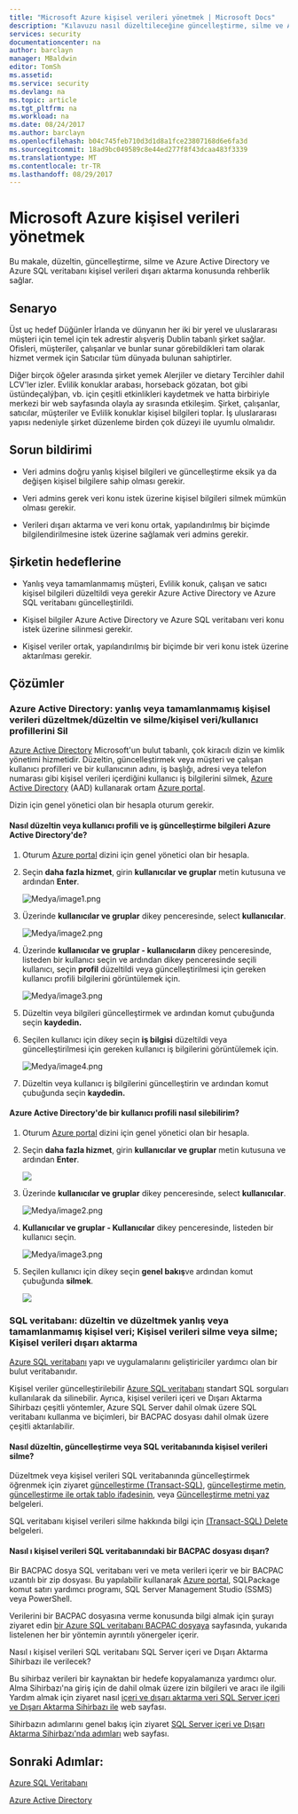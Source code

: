 ```yaml
---
title: "Microsoft Azure kişisel verileri yönetmek | Microsoft Docs"
description: "Kılavuzu nasıl düzeltileceğine güncelleştirme, silme ve Azure Active Directory ve Azure SQL veritabanı kişisel verileri dışarı aktarma"
services: security
documentationcenter: na
author: barclayn
manager: MBaldwin
editor: TomSh
ms.assetid: 
ms.service: security
ms.devlang: na
ms.topic: article
ms.tgt_pltfrm: na
ms.workload: na
ms.date: 08/24/2017
ms.author: barclayn
ms.openlocfilehash: b04c745feb710d3d1d8a1fce23807168d6e6fa3d
ms.sourcegitcommit: 18ad9bc049589c8e44ed277f8f43dcaa483f3339
ms.translationtype: MT
ms.contentlocale: tr-TR
ms.lasthandoff: 08/29/2017
---
```

# <a name="manage-personal-data-in-microsoft-azure"></a>Microsoft Azure kişisel verileri yönetmek

Bu makale, düzeltin, güncelleştirme, silme ve Azure Active Directory ve Azure SQL veritabanı kişisel verileri dışarı aktarma konusunda rehberlik sağlar.

## <a name="scenario"></a>Senaryo

Üst uç hedef Düğünler İrlanda ve dünyanın her iki bir yerel ve uluslararası müşteri için temel için tek adrestir alışveriş Dublin tabanlı şirket sağlar. Ofisleri, müşteriler, çalışanlar ve bunlar sunar görebildikleri tam olarak hizmet vermek için Satıcılar tüm dünyada bulunan sahiptirler.

Diğer birçok öğeler arasında şirket yemek Alerjiler ve dietary Tercihler dahil LCV'ler izler. Evlilik konuklar arabası, horseback gözatan, bot gibi üstündeçalýþan, vb. için çeşitli etkinlikleri kaydetmek ve hatta birbiriyle merkezi bir web sayfasında olayla ay sırasında etkileşim. Şirket, çalışanlar, satıcılar, müşteriler ve Evlilik konuklar kişisel bilgileri toplar. İş uluslararası yapısı nedeniyle şirket düzenleme birden çok düzeyi ile uyumlu olmalıdır.

## <a name="problem-statement"></a>Sorun bildirimi

- Veri admins doğru yanlış kişisel bilgileri ve güncelleştirme eksik ya da değişen kişisel bilgilere sahip olması gerekir.

- Veri admins gerek veri konu istek üzerine kişisel bilgileri silmek mümkün olması gerekir.

- Verileri dışarı aktarma ve veri konu ortak, yapılandırılmış bir biçimde bilgilendirilmesine istek üzerine sağlamak veri admins gerekir.

## <a name="company-goals"></a>Şirketin hedeflerine

- Yanlış veya tamamlanmamış müşteri, Evlilik konuk, çalışan ve satıcı kişisel bilgileri düzeltildi veya gerekir Azure Active Directory ve Azure SQL veritabanı güncelleştirildi.

- Kişisel bilgiler Azure Active Directory ve Azure SQL veritabanı veri konu istek üzerine silinmesi gerekir.

- Kişisel veriler ortak, yapılandırılmış bir biçimde bir veri konu istek üzerine aktarılması gerekir.

## <a name="solutions"></a>Çözümler

### <a name="azure-active-directory-rectifycorrect-inaccurate-or-incomplete-personal-data-and-erasedelete-personal-datauser-profiles"></a>Azure Active Directory: yanlış veya tamamlanmamış kişisel verileri düzeltmek/düzeltin ve silme/kişisel veri/kullanıcı profillerini Sil

[Azure Active Directory](https://azure.microsoft.com/services/active-directory/) Microsoft'un bulut tabanlı, çok kiracılı dizin ve kimlik yönetimi hizmetidir.
Düzeltin, güncelleştirmek veya müşteri ve çalışan kullanıcı profilleri ve bir kullanıcının adını, iş başlığı, adresi veya telefon numarası gibi kişisel verileri içerdiğini kullanıcı iş bilgilerini silmek, [Azure Active Directory](https://azure.microsoft.com/services/active-directory/) (AAD) kullanarak ortam [Azure portal](https://portal.azure.com/).

Dizin için genel yönetici olan bir hesapla oturum gerekir.

#### <a name="how-do-i-correct-or-update-user-profile-and-work-information-in-azure-active-directory"></a>Nasıl düzeltin veya kullanıcı profili ve iş güncelleştirme bilgileri Azure Active Directory'de?

1. Oturum [Azure portal](https://portal.azure.com) dizini için genel yönetici olan bir hesapla.

2. Seçin **daha fazla hizmet**, girin **kullanıcılar ve gruplar** metin kutusuna ve ardından **Enter**.

    ![Medya/image1.png](media/manage-personal-data-azure/image001.png)

3. Üzerinde **kullanıcılar ve gruplar** dikey penceresinde, select **kullanıcılar**.

    ![Medya/image2.png](media/manage-personal-data-azure/image003.png)

4. Üzerinde **kullanıcılar ve gruplar - kullanıcıların** dikey penceresinde, listeden bir kullanıcı seçin ve ardından dikey penceresinde seçili kullanıcı, seçin **profil** düzeltildi veya güncelleştirilmesi için gereken kullanıcı profili bilgilerini görüntülemek için.

    ![Medya/image3.png](media/manage-personal-data-azure/image005.png)

5. Düzeltin veya bilgileri güncelleştirmek ve ardından komut çubuğunda seçin **kaydedin.**

6.  Seçilen kullanıcı için dikey seçin **iş bilgisi** düzeltildi veya güncelleştirilmesi için gereken kullanıcı iş bilgilerini görüntülemek için.

    ![Medya/image4.png](media/manage-personal-data-azure/image007.png)

7. Düzeltin veya kullanıcı iş bilgilerini güncelleştirin ve ardından komut çubuğunda seçin **kaydedin.**

#### <a name="how-do-i-delete-a-user-profile-in-azure-active-directory"></a>Azure Active Directory'de bir kullanıcı profili nasıl silebilirim?

1. Oturum [Azure portal](https://portal.azure.com) dizini için genel yönetici olan bir hesapla.

2. Seçin **daha fazla hizmet**, girin **kullanıcılar ve gruplar** metin kutusuna ve ardından **Enter**.

    ![](media/manage-personal-data-azure/image001.png)

3. Üzerinde **kullanıcılar ve gruplar** dikey penceresinde, select **kullanıcılar**.

    ![Medya/image2.png](media/manage-personal-data-azure/image003.png)

4. **Kullanıcılar ve gruplar - Kullanıcılar** dikey penceresinde, listeden bir kullanıcı seçin.

    ![Medya/image3.png](media/manage-personal-data-azure/image007.png)

5. Seçilen kullanıcı için dikey seçin **genel bakış**ve ardından komut çubuğunda **silmek**.

    ![](media/manage-personal-data-azure/image013.png)

### <a name="sql-database-rectifycorrect-inaccurate-or-incomplete-personal-data-erasedelete-personal-data-export-personal-data"></a>SQL veritabanı: düzeltin ve düzeltmek yanlış veya tamamlanmamış kişisel veri; Kişisel verileri silme veya silme; Kişisel verileri dışarı aktarma 

[Azure SQL veritabanı](https://azure.microsoft.com/services/sql-database/?v=16.50) yapı ve uygulamalarını geliştiriciler yardımcı olan bir bulut veritabanıdır.

Kişisel veriler güncelleştirilebilir [Azure SQL veritabanı](https://azure.microsoft.com/services/sql-database/?v=16.50) standart SQL sorguları kullanılarak da silinebilir. Ayrıca, kişisel verileri içeri ve Dışarı Aktarma Sihirbazı çeşitli yöntemler, Azure SQL Server dahil olmak üzere SQL veritabanı kullanma ve biçimleri, bir BACPAC dosyası dahil olmak üzere çeşitli aktarılabilir.

#### <a name="how-do-i-correct-update-or-erase-personal-data-in-sql-database"></a>Nasıl düzeltin, güncelleştirme veya SQL veritabanında kişisel verileri silme?

Düzeltmek veya kişisel verileri SQL veritabanında güncelleştirmek öğrenmek için ziyaret [güncelleştirme (Transact-SQL)](https://docs.microsoft.com/sql/t-sql/queries/update-transact-sql), [güncelleştirme metin](https://docs.microsoft.com/sql/t-sql/queries/updatetext-transact-sql), [güncelleştirme ile ortak tablo ifadesinin](https://docs.microsoft.com/sql/t-sql/queries/with-common-table-expression-transact-sql), veya [Güncelleştirme metni yaz](https://docs.microsoft.com/sql/t-sql/queries/writetext-transact-sql) belgeleri.

SQL veritabanı kişisel verileri silme hakkında bilgi için [(Transact-SQL) Delete](https://docs.microsoft.com/sql/t-sql/statements/delete-transact-sql) belgeleri.

#### <a name="how-do-i-export-personal-data-to-a-bacpac-file-in-sql-database"></a>Nasıl ı kişisel verileri SQL veritabanındaki bir BACPAC dosyası dışarı?

Bir BACPAC dosya SQL veritabanı veri ve meta verileri içerir ve bir BACPAC uzantılı bir zip dosyası. Bu yapılabilir kullanarak [Azure portal](https://portal.azure.com/), SQLPackage komut satırı yardımcı programı, SQL Server Management Studio (SSMS) veya PowerShell.

Verilerini bir BACPAC dosyasına verme konusunda bilgi almak için şurayı ziyaret edin [bir Azure SQL veritabanı BACPAC dosyaya](https://docs.microsoft.com/azure/sql-database/sql-database-export) sayfasında, yukarıda listelenen her bir yöntemin ayrıntılı yönergeler içerir.

Nasıl ı kişisel verileri SQL veritabanı SQL Server içeri ve Dışarı Aktarma Sihirbazı ile verilecek?

Bu sihirbaz verileri bir kaynaktan bir hedefe kopyalamanıza yardımcı olur. Alma Sihirbazı'na giriş için de dahil olmak üzere izin bilgileri ve aracı ile ilgili Yardım almak için ziyaret nasıl [içeri ve dışarı aktarma veri SQL Server içeri ve Dışarı Aktarma Sihirbazı ile](https://docs.microsoft.com/sql/integration-services/import-export-data/import-and-export-data-with-the-sql-server-import-and-export-wizard) web sayfası.

Sihirbazın adımlarını genel bakış için ziyaret [SQL Server içeri ve Dışarı Aktarma Sihirbazı'nda adımları](https://docs.microsoft.com/sql/integration-services/import-export-data/steps-in-the-sql-server-import-and-export-wizard) web sayfası.

## <a name="next-steps"></a>Sonraki Adımlar:

[Azure SQL Veritabanı](https://azure.microsoft.com/services/sql-database/?v=16.50) 

[Azure Active Directory](https://azure.microsoft.com/services/active-directory/)

